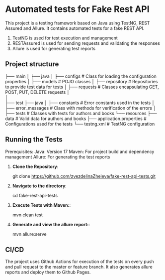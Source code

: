 # Automated tests for Fake Rest API

This project is a testing framework based on Java using TestNG, REST Assured and Allure.
It contains automated tests for a fake REST API.

1) TestNG is used for test execution and management
2) RESTAssured is used for sending requests and validating the responses
3) Allure is used for generating test reports

## Project structure

├── main
│   ├── java
│       ├── configs              # Class for loading the configuration properties
│       ├── models               # POJO classes 
│       ├── repository           # Repositories to provide test data for tests
│       ├── requests             # Classes encapsulating GET, POST, PUT, DELETE requests
│   
│       
├── test
├── java
│   ├── constants                # Error constants used in the tests
│   ├── error_messages           # Class with methods for verification of the errors
│   ├── tests                    # Classes with tests for authors and books
└── resources
    ├── data                     # Valid data for authors and books
    ├── application.properties   # Configurations used for the tests
    └── testng.xml               # TestNG configuration


## Running the Tests

Prerequisites:
Java: Version 17
Maven: For project build and dependency management
Allure: For generating the test reports

1. **Clone the Repository**:
   
   git clone https://github.com/zvezdelinaZheleva/fake-rest-api-tests.git
   
2. **Navigate to the directory**:
   
   cd fake-rest-api-tests

3. **Execute Tests with Maven:**:
   
   mvn clean test
   
4. **Generate and view the allure report:**:

   mvn allure:serve

## CI/CD

 The project uses Github Actions for execution of the tests on every push and pull request to the master or feature branch.
 It also generates allure reports and deploy them to Github Pages.
 


   
